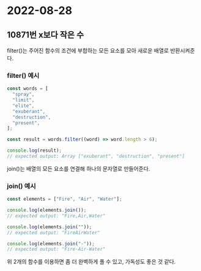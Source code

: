 # 2022-08-28

## 10871번 x보다 작은 수

filter()는 주어진 함수의 조건에 부합하는 모든 요소를 모아 새로운 배열로 반환시켜준다.

### filter() 예시

```jsx
const words = [
  "spray",
  "limit",
  "elite",
  "exuberant",
  "destruction",
  "present",
];

const result = words.filter((word) => word.length > 6);

console.log(result);
// expected output: Array ["exuberant", "destruction", "present"]
```

join()는 배열의 모든 요소를 연결해 하나의 문자열로 만들어준다.

### join() 예시

```jsx
const elements = ["Fire", "Air", "Water"];

console.log(elements.join());
// expected output: "Fire,Air,Water"

console.log(elements.join(""));
// expected output: "FireAirWater"

console.log(elements.join("-"));
// expected output: "Fire-Air-Water"
```

위 2개의 함수를 이용하면 좀 더 완벽하게 풀 수 있고, 가독성도 좋은 것 같다.
